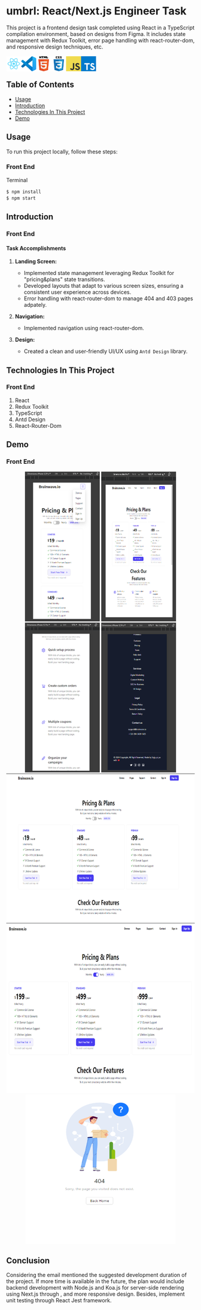 # umbrl: React/Next.js Engineer Task

This project is a frontend design task completed using React in a TypeScript compilation environment, based on designs from Figma. It includes state management with Redux Toolkit, error page handling with react-router-dom, and responsive design techniques, etc.
<br />
<br />
<img align="left" alt="React" width="40px" src="https://raw.githubusercontent.com/github/explore/80688e429a7d4ef2fca1e82350fe8e3517d3494d/topics/react/react.png" />
<img align="left" alt="Visual Studio Code" width="40px" src="https://raw.githubusercontent.com/github/explore/80688e429a7d4ef2fca1e82350fe8e3517d3494d/topics/visual-studio-code/visual-studio-code.png" />
<img align="left" alt="HTML5" width="40px" src="https://raw.githubusercontent.com/github/explore/80688e429a7d4ef2fca1e82350fe8e3517d3494d/topics/html/html.png" />
<img align="left" alt="CSS3" width="40px" src="https://raw.githubusercontent.com/github/explore/80688e429a7d4ef2fca1e82350fe8e3517d3494d/topics/css/css.png" />
<img align="left" alt="JavaScript" width="40px" src="https://raw.githubusercontent.com/github/explore/80688e429a7d4ef2fca1e82350fe8e3517d3494d/topics/javascript/javascript.png" />
<img align="left" alt="TypeScript" width="40px" src="https://raw.githubusercontent.com/github/explore/80688e429a7d4ef2fca1e82350fe8e3517d3494d/topics/typescript/typescript.png" />
<br />
<br />

## Table of Contents
- [Usage](#usage)
- [Introduction](#introduction)
- [Technologies In This Project](#technologies-in-this-project)
- [Demo](#demo)

## Usage
To run this project locally, follow these steps:

### Front End

Terminal
```sh
$ npm install
$ npm start
```

## Introduction
### Front End

#### Task Accomplishments

1. **Landing Screen:**
   - Implemented state management leveraging Redux Toolkit for "pricing&plans" state transitions.
   - Developed layouts that adapt to various screen sizes, ensuring a consistent user experience across devices.
   - Error handling with react-router-dom to manage 404 and 403 pages adpately.

2. **Navigation:**
   - Implemented navigation using react-router-dom.

3. **Design:**
   - Created a clean and user-friendly UI/UX using `Antd Design` library.
  

## Technologies In This Project
### Front End

1. React
2. Redux Toolkit
3. TypeScript
4. Antd Design
5. React-Router-Dom

## Demo
### Front End
<div align="center">
    <img src="Demo/demo01.png" height="400" width="200">
    <img src="Demo/demo02.png" height="400" width="200">
    <img src="Demo/demo03.png" height="400" width="200">
    <img src="Demo/demo04.png" height="400" width="200">
    <img src="Demo/demo05.png" height="400" width="800">
    <img src="Demo/demo06.png" height="450" width="800">
    <img src="Demo/demo07.png" height="400" width="400">
</div>

## Conclusion
Considering the email mentioned the suggested development duration of the project. If more time is available in the future, the plan would include backend development with Node.js and Koa.js for server-side rendering using Next.js through , and more responsive design. Besides, implement unit testing through React Jest framework.
